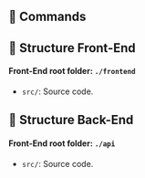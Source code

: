 

## 🧰 Commands


## 📁 Structure Front-End
#### Front-End root folder: `./frontend`
- `src/`: Source code.

## 📁 Structure Back-End
#### Front-End root folder: `./api`
- `src/`: Source code.